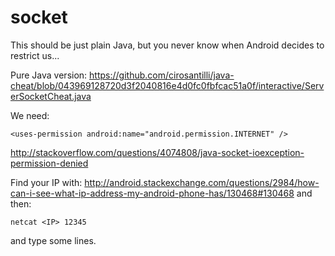 # socket

This should be just plain Java, but you never know when Android decides to restrict us...

Pure Java version: <https://github.com/cirosantilli/java-cheat/blob/043969128720d3f2040816e4d0fc0fbfcac51a0f/interactive/ServerSocketCheat.java>

We need:

    <uses-permission android:name="android.permission.INTERNET" />

<http://stackoverflow.com/questions/4074808/java-socket-ioexception-permission-denied>

Find your IP with: <http://android.stackexchange.com/questions/2984/how-can-i-see-what-ip-address-my-android-phone-has/130468#130468> and then:

    netcat <IP> 12345

and type some lines.
